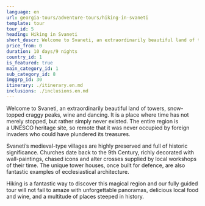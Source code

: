 ```yaml
---
language: en
url: georgia-tours/adventure-tours/hiking-in-svaneti
template: tour
tour_id: 5
heading: Hiking in Svaneti
short_descr: Welcome to Svaneti, an extraordinarily beautiful land of towers, snow-topped craggy peaks, wine and dancing.
price_from: 0
duration: 10 days/9 nights
country_id: 1
is_featured: true
main_category_id: 1
sub_category_id: 8
imggrp_id: 30
itinerary: ./itinerary.en.md
inclusions: ./inclusions.en.md
---
```

Welcome to Svaneti, an extraordinarily beautiful land of towers, snow\-topped craggy
peaks, wine and dancing. It is a place where time has not merely stopped, but rather
simply never existed. The entire region is a UNESCO heritage site, so remote that
it was never occupied by foreign invaders who could have plundered its treasures.

Svaneti’s medieval\-type villages are highly preserved and full of historic significance.
Churches date back to the 9th Century, richly decorated with wall\-paintings, chased
icons and alter crosses supplied by local workshops of their time. The unique tower
houses, once built for defence, are also fantastic examples of ecclesiastical architecture.

Hiking is a fantastic way to discover this magical region and our fully guided tour
will not fail to amaze with unforgettable panoramas, delicious local food and wine,
and a multitude of places steeped in history.